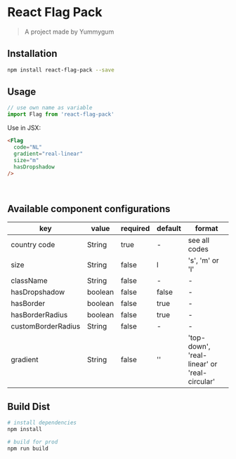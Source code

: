 # React Flag Pack

> A project made by Yummygum

## Installation

```bash
npm install react-flag-pack --save
```

## Usage
```js
// use own name as variable
import Flag from 'react-flag-pack'
```

Use in JSX:
```html
<Flag
  code="NL"
  gradient="real-linear"
  size="m"
  hasDropshadow
/>
```
</br>

## Available component configurations

| key   | value   | required | default | format |
|-------|-------|------|------|------|
| country code |  String | true | - | see all codes |
| size |  String | false | l | 's', 'm' or 'l' |
| className |  String | false | - | - |
| hasDropshadow |  boolean | false | false | - |
| hasBorder |  boolean | false | true | - |
| hasBorderRadius | boolean | false | true | - |
| customBorderRadius |  String | false | - | - |
| gradient |  String | false | '' | 'top-down', 'real-linear' or 'real-circular' |


## Build Dist
```bash
# install dependencies
npm install

# build for prod
npm run build
```
